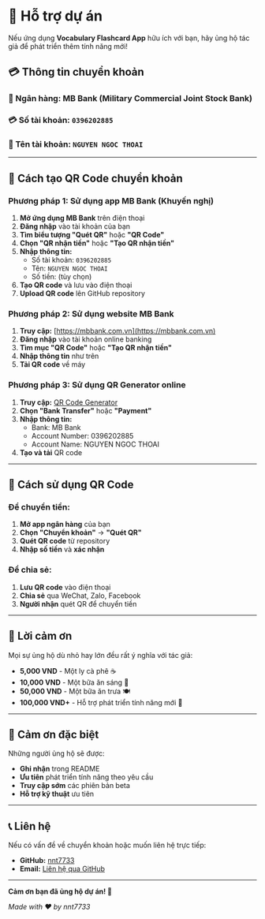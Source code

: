 # 💝 Hỗ trợ dự án

Nếu ứng dụng **Vocabulary Flashcard App** hữu ích với bạn, hãy ủng hộ tác giả để phát triển thêm tính năng mới!

## 💳 Thông tin chuyển khoản

### **🏦 Ngân hàng:** MB Bank (Military Commercial Joint Stock Bank)
### **💳 Số tài khoản:** `0396202885`
### **👤 Tên tài khoản:** `NGUYEN NGOC THOAI`

---

## 📱 Cách tạo QR Code chuyển khoản

### **Phương pháp 1: Sử dụng app MB Bank (Khuyến nghị)**

1. **Mở ứng dụng MB Bank** trên điện thoại
2. **Đăng nhập** vào tài khoản của bạn
3. **Tìm biểu tượng "Quét QR"** hoặc **"QR Code"**
4. **Chọn "QR nhận tiền"** hoặc **"Tạo QR nhận tiền"**
5. **Nhập thông tin:**
   - Số tài khoản: `0396202885`
   - Tên: `NGUYEN NGOC THOAI`
   - Số tiền: (tùy chọn)
6. **Tạo QR code** và lưu vào điện thoại
7. **Upload QR code** lên GitHub repository

### **Phương pháp 2: Sử dụng website MB Bank**

1. **Truy cập:** [https://mbbank.com.vn](https://mbbank.com.vn)
2. **Đăng nhập** vào tài khoản online banking
3. **Tìm mục "QR Code"** hoặc **"Tạo QR nhận tiền"**
4. **Nhập thông tin** như trên
5. **Tải QR code** về máy

### **Phương pháp 3: Sử dụng QR Generator online**

1. **Truy cập:** [QR Code Generator](https://www.qr-code-generator.com/)
2. **Chọn "Bank Transfer"** hoặc **"Payment"**
3. **Nhập thông tin:**
   - Bank: MB Bank
   - Account Number: 0396202885
   - Account Name: NGUYEN NGOC THOAI
4. **Tạo và tải** QR code

---

## 🎯 Cách sử dụng QR Code

### **Để chuyển tiền:**
1. **Mở app ngân hàng** của bạn
2. **Chọn "Chuyển khoản"** → **"Quét QR"**
3. **Quét QR code** từ repository
4. **Nhập số tiền** và **xác nhận**

### **Để chia sẻ:**
1. **Lưu QR code** vào điện thoại
2. **Chia sẻ** qua WeChat, Zalo, Facebook
3. **Người nhận** quét QR để chuyển tiền

---

## 🙏 Lời cảm ơn

Mọi sự ủng hộ dù nhỏ hay lớn đều rất ý nghĩa với tác giả:

- **5,000 VND** - Một ly cà phê ☕
- **10,000 VND** - Một bữa ăn sáng 🍳
- **50,000 VND** - Một bữa ăn trưa 🍽️
- **100,000 VND+** - Hỗ trợ phát triển tính năng mới 🚀

---

## 🎁 Cảm ơn đặc biệt

Những người ủng hộ sẽ được:
- **Ghi nhận** trong README
- **Ưu tiên** phát triển tính năng theo yêu cầu
- **Truy cập sớm** các phiên bản beta
- **Hỗ trợ kỹ thuật** ưu tiên

---

## 📞 Liên hệ

Nếu có vấn đề về chuyển khoản hoặc muốn liên hệ trực tiếp:

- **GitHub:** [nnt7733](https://github.com/nnt7733)
- **Email:** [Liên hệ qua GitHub](https://github.com/nnt7733/vocabulary-flashcard-app/discussions)

---

**Cảm ơn bạn đã ủng hộ dự án! 🙏**

*Made with ❤️ by nnt7733*
